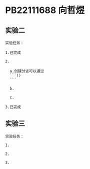 # PB22111688 向哲煜

## 实验二

    实验任务：

    1.已完成

    2.

      a.创建分支可以通过
      ```()
      ```

      b.

      c.

    3.已完成

## 实验三

    实验任务：

    1.

    2.

    3.
